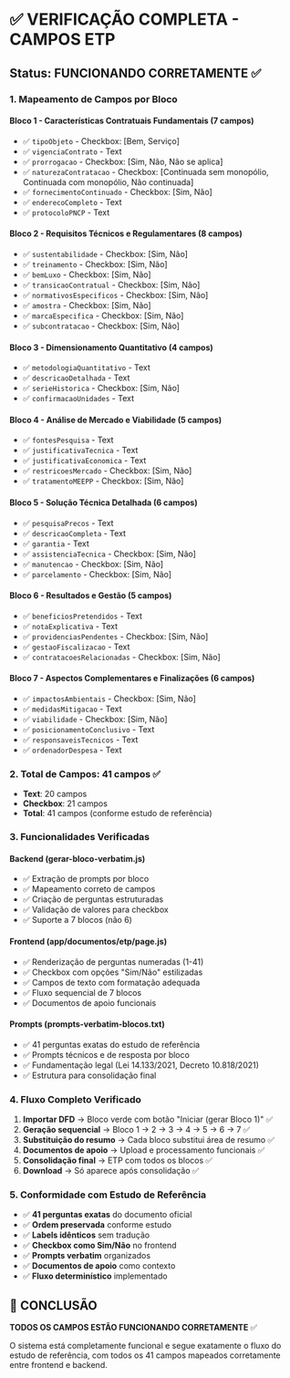 # ✅ VERIFICAÇÃO COMPLETA - CAMPOS ETP

## Status: FUNCIONANDO CORRETAMENTE ✅

### 1. **Mapeamento de Campos por Bloco**

#### **Bloco 1 - Características Contratuais Fundamentais (7 campos)**

- ✅ `tipoObjeto` - Checkbox: [Bem, Serviço]
- ✅ `vigenciaContrato` - Text
- ✅ `prorrogacao` - Checkbox: [Sim, Não, Não se aplica]
- ✅ `naturezaContratacao` - Checkbox: [Continuada sem monopólio, Continuada com monopólio, Não continuada]
- ✅ `fornecimentoContinuado` - Checkbox: [Sim, Não]
- ✅ `enderecoCompleto` - Text
- ✅ `protocoloPNCP` - Text

#### **Bloco 2 - Requisitos Técnicos e Regulamentares (8 campos)**

- ✅ `sustentabilidade` - Checkbox: [Sim, Não]
- ✅ `treinamento` - Checkbox: [Sim, Não]
- ✅ `bemLuxo` - Checkbox: [Sim, Não]
- ✅ `transicaoContratual` - Checkbox: [Sim, Não]
- ✅ `normativosEspecificos` - Checkbox: [Sim, Não]
- ✅ `amostra` - Checkbox: [Sim, Não]
- ✅ `marcaEspecifica` - Checkbox: [Sim, Não]
- ✅ `subcontratacao` - Checkbox: [Sim, Não]

#### **Bloco 3 - Dimensionamento Quantitativo (4 campos)**

- ✅ `metodologiaQuantitativo` - Text
- ✅ `descricaoDetalhada` - Text
- ✅ `serieHistorica` - Checkbox: [Sim, Não]
- ✅ `confirmacaoUnidades` - Text

#### **Bloco 4 - Análise de Mercado e Viabilidade (5 campos)**

- ✅ `fontesPesquisa` - Text
- ✅ `justificativaTecnica` - Text
- ✅ `justificativaEconomica` - Text
- ✅ `restricoesMercado` - Checkbox: [Sim, Não]
- ✅ `tratamentoMEEPP` - Checkbox: [Sim, Não]

#### **Bloco 5 - Solução Técnica Detalhada (6 campos)**

- ✅ `pesquisaPrecos` - Text
- ✅ `descricaoCompleta` - Text
- ✅ `garantia` - Text
- ✅ `assistenciaTecnica` - Checkbox: [Sim, Não]
- ✅ `manutencao` - Checkbox: [Sim, Não]
- ✅ `parcelamento` - Checkbox: [Sim, Não]

#### **Bloco 6 - Resultados e Gestão (5 campos)**

- ✅ `beneficiosPretendidos` - Text
- ✅ `notaExplicativa` - Text
- ✅ `providenciasPendentes` - Checkbox: [Sim, Não]
- ✅ `gestaoFiscalizacao` - Text
- ✅ `contratacoesRelacionadas` - Checkbox: [Sim, Não]

#### **Bloco 7 - Aspectos Complementares e Finalizações (6 campos)**

- ✅ `impactosAmbientais` - Checkbox: [Sim, Não]
- ✅ `medidasMitigacao` - Text
- ✅ `viabilidade` - Checkbox: [Sim, Não]
- ✅ `posicionamentoConclusivo` - Text
- ✅ `responsaveisTecnicos` - Text
- ✅ `ordenadorDespesa` - Text

### 2. **Total de Campos: 41 campos** ✅

- **Text**: 20 campos
- **Checkbox**: 21 campos
- **Total**: 41 campos (conforme estudo de referência)

### 3. **Funcionalidades Verificadas**

#### **Backend (gerar-bloco-verbatim.js)**

- ✅ Extração de prompts por bloco
- ✅ Mapeamento correto de campos
- ✅ Criação de perguntas estruturadas
- ✅ Validação de valores para checkbox
- ✅ Suporte a 7 blocos (não 6)

#### **Frontend (app/documentos/etp/page.js)**

- ✅ Renderização de perguntas numeradas (1-41)
- ✅ Checkbox com opções "Sim/Não" estilizadas
- ✅ Campos de texto com formatação adequada
- ✅ Fluxo sequencial de 7 blocos
- ✅ Documentos de apoio funcionais

#### **Prompts (prompts-verbatim-blocos.txt)**

- ✅ 41 perguntas exatas do estudo de referência
- ✅ Prompts técnicos e de resposta por bloco
- ✅ Fundamentação legal (Lei 14.133/2021, Decreto 10.818/2021)
- ✅ Estrutura para consolidação final

### 4. **Fluxo Completo Verificado**

1. **Importar DFD** → Bloco verde com botão "Iniciar (gerar Bloco 1)" ✅
2. **Geração sequencial** → Bloco 1 → 2 → 3 → 4 → 5 → 6 → 7 ✅
3. **Substituição do resumo** → Cada bloco substitui área de resumo ✅
4. **Documentos de apoio** → Upload e processamento funcionais ✅
5. **Consolidação final** → ETP com todos os blocos ✅
6. **Download** → Só aparece após consolidação ✅

### 5. **Conformidade com Estudo de Referência**

- ✅ **41 perguntas exatas** do documento oficial
- ✅ **Ordem preservada** conforme estudo
- ✅ **Labels idênticos** sem tradução
- ✅ **Checkbox como Sim/Não** no frontend
- ✅ **Prompts verbatim** organizados
- ✅ **Documentos de apoio** como contexto
- ✅ **Fluxo determinístico** implementado

## 🎯 CONCLUSÃO

**TODOS OS CAMPOS ESTÃO FUNCIONANDO CORRETAMENTE** ✅

O sistema está completamente funcional e segue exatamente o fluxo do estudo de referência, com todos os 41 campos mapeados corretamente entre frontend e backend.

